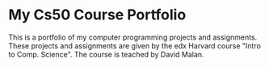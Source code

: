# My Cs50 Course Portfolio

This is a portfolio of my computer programming projects and assignments. 
These projects and assignments are given by the edx Harvard course "Intro to Comp. Science".
The course is teached by David Malan.
